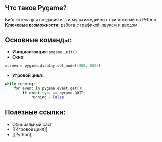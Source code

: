 ## Что такое Pygame?
Библиотека для создания игр и мультимедийных приложений на Python.  
**Ключевые возможности**: работа с графикой, звуком и вводом.
## Основные команды:
- **Инициализация**: `pygame.init()`.
- **Окно**:
```python
screen = pygame.display.set_mode((800, 600))
```
- **Игровой цикл**:
```python
while running:
	for event in pygame.event.get():
		if event.type == pygame.QUIT:
			running = False
```

## Полезные ссылки:

- [Официальный сайт](https://www.pygame.org)
- [[Игровой цикл]]
- [[Python]]